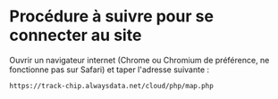 # Procédure à suivre pour se connecter au site

Ouvrir un navigateur internet (Chrome ou Chromium de préférence, ne fonctionne pas sur Safari) et taper l'adresse suivante : 
```
https://track-chip.alwaysdata.net/cloud/php/map.php
```

